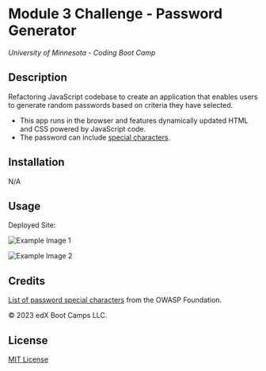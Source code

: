 # Module 3 Challenge - Password Generator
*University of Minnesota - Coding Boot Camp*

## Description

Refactoring JavaScript codebase to create an application that enables users to generate random passwords based on criteria they have selected. 

- This app runs in the browser and features dynamically updated HTML and CSS powered by JavaScript code. 
- The password can include [special characters](https://www.owasp.org/index.php/Password_special_characters).


## Installation

N/A

## Usage

Deployed Site: 

![Example Image 1]()

![Example Image 2]()



## Credits
[List of password special characters](https://www.owasp.org/index.php/Password_special_characters) from the OWASP Foundation.

© 2023 edX Boot Camps LLC.

## License

[MIT License](https://choosealicense.com/licenses/mit/)


